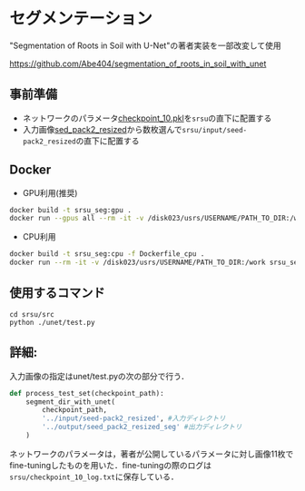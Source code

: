 # セグメンテーション
"Segmentation of Roots in Soil with U-Net"の著者実装を一部改変して使用

https://github.com/Abe404/segmentation_of_roots_in_soil_with_unet

## 事前準備
* ネットワークのパラメータ[checkpoint_10.pkl](https://drive.google.com/file/d/1fm4DYDOPmbt3ec7IVtd0_zqnHoiFXI6_/view?usp=sharing)を`srsu`の直下に配置する
* 入力画像[sed_pack2_resized](https://drive.google.com/drive/folders/1xGZAnCrbeDCEjXytR7PmIMPBmYiGS3sN?usp=sharing)から数枚選んで`srsu/input/seed-pack2_resized`の直下に配置する


## Docker
* GPU利用(推奨)
```sh
docker build -t srsu_seg:gpu .
docker run --gpus all --rm -it -v /disk023/usrs/USERNAME/PATH_TO_DIR:/work srsu_seg:gpu /bin/bash
```
* CPU利用
```sh
docker build -t srsu_seg:cpu -f Dockerfile_cpu .
docker run --rm -it -v /disk023/usrs/USERNAME/PATH_TO_DIR:/work srsu_seg:cpu /bin/bash
```


## 使用するコマンド
```
cd srsu/src
python ./unet/test.py
```

## 詳細:

入力画像の指定はunet/test.pyの次の部分で行う．

```py
def process_test_set(checkpoint_path):
    segment_dir_with_unet(
        checkpoint_path,
        '../input/seed-pack2_resized', #入力ディレクトリ
        '../output/seed_pack2_resized_seg' #出力ディレクトリ
    )
```

ネットワークのパラメータは，著者が公開しているパラメータに対し画像11枚でfine-tuningしたものを用いた．fine-tuningの際のログは`srsu/checkpoint_10_log.txt`に保存している．
